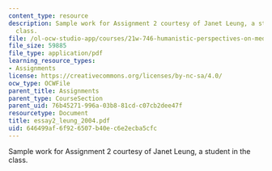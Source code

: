 ```yaml
---
content_type: resource
description: Sample work for Assignment 2 courtesy of Janet Leung, a student in the
  class.
file: /ol-ocw-studio-app/courses/21w-746-humanistic-perspectives-on-medicine-from-ancient-greece-to-modern-america-spring-2005/646499af6f926507b40ec6e2ecba5cfc_essay2_leung_2004.pdf
file_size: 59885
file_type: application/pdf
learning_resource_types:
- Assignments
license: https://creativecommons.org/licenses/by-nc-sa/4.0/
ocw_type: OCWFile
parent_title: Assignments
parent_type: CourseSection
parent_uid: 76b45271-996a-03b8-81cd-c07cb2dee47f
resourcetype: Document
title: essay2_leung_2004.pdf
uid: 646499af-6f92-6507-b40e-c6e2ecba5cfc
---
```

Sample work for Assignment 2 courtesy of Janet Leung, a student in the class.